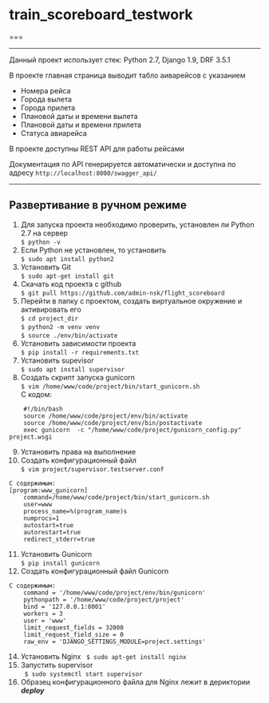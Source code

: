 # train_scoreboard_testwork
===
***

Данный проект использует стек: Python 2.7, Django 1.9, DRF 3.5.1

В проекте главная страница выводит табло аиварейсов с указанием
* Номера рейса
* Города вылета
* Города прилета
* Плановой даты и времени вылета
* Плановой даты и времени прилета
* Статуса авиарейса

В проекте доступны REST API для работы рейсами

Документация по API генерируется автоматически и доступна по адресу
```http://localhost:8000/swagger_api/```


***
## Развертивание в ручном режиме

1. Для запуска проекта необходимо проверить, установлен ли Python 2.7 на сервер <br/>
```$ python -v```<br/>
2. Если Python не установлен, то установить <br/>
```$ sudo apt install python2```
3. Установить Git<br/>
```$ sudo apt-get install git```
4. Cкачать код проекта с github<br/>
```$ git pull https://github.com/admin-nsk/flight_scoreboard```
5. Перейти в папку с проектом, создать виртуальное окружение и активировать его<br/>
```$ cd project_dir```<br/>
```$ python2 -m venv venv```<br/>
```$ source ./env/bin/activate```
6. Установить зависимости проекта<br/>
```$ pip install -r requirements.txt```
7. Установить supevisor<br/>
```$ sudo apt install supervisor```
8. Создать скрипт запуска gunicorn<br/>
```$ vim /home/www/code/project/bin/start_gunicorn.sh```<br/>
С кодом:<br/> 
```
    #!/bin/bash
    source /home/www/code/project/env/bin/activate
    source /home/www/code/project/env/bin/postactivate
    exec gunicorn  -c "/home/www/code/project/gunicorn_config.py" project.wsgi
```
9. Установить права на выполнение<br/>
10. Создать конфигурационный файл<br/>
```$ vim project/supervisor.testserver.conf```
```
C содержимым:
[program:www_gunicorn]
	command=/home/www/code/project/bin/start_gunicorn.sh
	user=www
	process_name=%(program_name)s
	numprocs=1
	autostart=true
	autorestart=true
	redirect_stderr=true
```
11. Установить Gunicorn<br/>
```$ pip install gunicorn```
12. Создать конфигурационный файл Gunicorn
```
С содержимым:
    command = '/home/www/code/project/env/bin/gunicorn'
    pythonpath = '/home/www/code/project/project'
    bind = '127.0.0.1:8001'
    workers = 3
    user = 'www'
    limit_request_fields = 32000
    limit_request_field_size = 0
    raw_env = 'DJANGO_SETTINGS_MODULE=project.settings'
```
14. Установить Nginx
` $ sudo apt-get install nginx`
15. Запустить supervisor<br/>
` $ sudo systemctl start supervisor`
16. Образец конфигурационного файла для Nginx лежит в дериктории **_deploy_**

